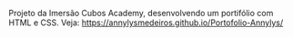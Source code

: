 Projeto da Imersão Cubos Academy, desenvolvendo um portifólio com HTML e CSS.
Veja:
https://annylysmedeiros.github.io/Portofolio-Annylys/

